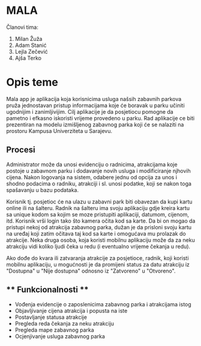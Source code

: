 # MALA 

Članovi tima: 
1. Milan Žuža
2. Adam Stanić
3. Lejla Zečević
4. Ajša Terko

# **Opis teme**

Mala app je aplikacija koja korisnicima usluga našsih zabavnih parkova pruža jednostavan pristup informacijama koje će boravak u parku učiniti ugodnijim i zanimljivijim. Cilj aplikacije je da posjetiocu pomogne da pametno i efkasno iskoristi vrijeme provedeno u parku.
Rad aplikacije ce biti prezentiran na modelu izmišljenog zabavnog parka koji će se nalaziti na prostoru Kampusa Univerziteta u Sarajevu.

## **Procesi**

Administrator može da unosi evidenciju o radnicima, atrakcijama koje postoje u zabavnom parku i dodavanje novih usluga i modificiranje njhovih cijena. Nakon logovanja na sistem, odabere jednu od opcija za unos i shodno podacima o radniku, atrakciji i sl. unosi podatke, koji se nakon toga spašavanju u bazu podataka.

Korisnik tj. posjetioc će na ulazu u zabavni park biti obavezan da kupi kartu online ili na šalteru. Radnik na šalteru ima svoju aplikaciju gdje kreira kartu sa unique kodom sa kojim se moze pristupiti aplikaciji, datumom, cijenom, itd. Korisnik vrši login tako što kamera očita kod sa karte. Da bi on mogao da pristupi nekoj od atrakcija zabavnog parka, dužan je da prisloni svoju kartu na uređaj koji zatim očitava taj kod sa karte i omogućava mu prolazak do atrakcije. Neka druga osoba, koja koristi mobilnu aplikaciju može da za neku atrakciju vidi koliko ljudi čeka u redu (i eventualno vrijeme čekanja u redu).

Ako dođe do kvara ili zatvaranja atrakcije za posjetioce, radnik, koji koristi mobilnu aplikaciju, u mogućnosti je da promijeni status za datu atrakciju iz "Dostupna" u "Nije dostupna" odnosno iz "Zatvoreno" u "Otvoreno".

## ** Funkcionalnosti **

- Vođenja evidencije o zaposlenicima zabavnog parka i atrakcijama istog
- Objavljivanje cijena atrakcija i popusta na iste
- Postavljanje statusa atrakcije
- Pregleda reda čekanja za neku atrakciju
- Pregleda mape zabavnog parka
- Ocjenjivanje usluga zabavnog parka
 



